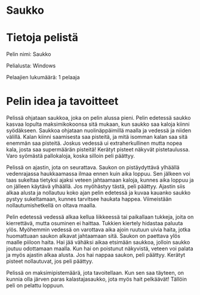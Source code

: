 # Saukko

# Tietoja pelistä

Pelin nimi: Saukko

Pelialusta: Windows

Pelaajien lukumäärä: 1 pelaaja
			

# Pelin idea ja tavoitteet

Pelissä ohjataan saukkoa, joka on pelin alussa pieni. Pelin edetessä saukko kasvaa lopulta maksimikokoonsa sitä mukaan, kun saukko saa kaloja kiinni syödäkseen. Saukkoa ohjataan nuolinäppäimillä maalla ja vedessä ja niiden välillä. Kalan kiinni saamisesta saa pisteitä, ja mitä isomman kalan saa sitä enemmän saa pisteitä. Joskus vedessä ui extraherkullinen mutta nopea kala, josta saa supermäärän pisteitä! Kerätyt pisteet näkyvät pistetaulussa. Varo syömästä pallokaloja, koska silloin peli päättyy.

Pelissä on ajastin, jota on seurattava. Saukon on pistäydyttävä ylhäällä vedenrajassa haukkaamassa ilmaa ennen kuin aika loppuu. Sen jälkeen voi taas sukeltaa tietyksi ajaksi veteen jahtaamaan kaloja, kunnes aika loppuu ja on jälleen käytävä ylhäällä. Jos myöhästyy tästä, peli päättyy. Ajastin siis alkaa alusta ja nollautuu koko ajan pelin edetessä ja kuvaa kauanko saukko pystyy sukeltamaan, kunnes tarvitsee haukata happea. Viimeistään nollautumishetkellä on oltava maalla.

Pelin edetessä vedessä alkaa kellua liikkeessä tai paikallaan tukkeja, joita on kierrettävä, mutta osuminen ei haittaa. Tukkien kiertely hidastaa paluuta ylös. Myöhemmin vedessä on varottava aika ajoin ruutuun uivia haita, jotka huomattuaan saukon alkavat jahtaamaan sitä. Saukon on paettava ylös maalle piiloon haita. Hai jää vähäksi aikaa etsimään saukkoa, jolloin saukko joutuu odottamaan maalla. Kun hai on poistunut näkyvistä, veteen voi palata ja myös ajastin alkaa alusta. Jos hai nappaa saukon, peli päättyy. Kerätyt pisteet nollautuvat, jos peli päättyy.

Pelissä on maksimipistemäärä, jota tavoitellaan. Kun sen saa täyteen, on kunnia olla järven paras kalastajasaukko, jota myös hait pelkäävät! Tällöin peli on pelattu loppuun.

